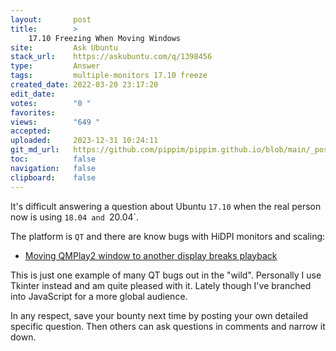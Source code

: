 ```yaml
---
layout:       post
title:        >
    17.10 Freezing When Moving Windows
site:         Ask Ubuntu
stack_url:    https://askubuntu.com/q/1398456
type:         Answer
tags:         multiple-monitors 17.10 freeze
created_date: 2022-03-20 23:17:20
edit_date:    
votes:        "0 "
favorites:    
views:        "649 "
accepted:     
uploaded:     2023-12-31 10:24:11
git_md_url:   https://github.com/pippim/pippim.github.io/blob/main/_posts/2022/2022-03-20-17.10-Freezing-When-Moving-Windows.md
toc:          false
navigation:   false
clipboard:    false
---
```


It's difficult answering a question about Ubuntu `17.10` when the real person now is using `18.04 and `20.04`.

The platform is `QT` and there are know bugs with HiDPI monitors and scaling:

- [Moving QMPlay2 window to another display breaks playback](https://github.com/zaps166/QMPlay2/issues/155 "Without HiDPI mode is OK, but in HiDPI mode it can be annoying")

This is just one example of many QT bugs out in the "wild". Personally I use Tkinter instead and am quite pleased with it. Lately though I've branched into JavaScript for a more global audience.

In any respect, save your bounty next time by posting your own detailed specific question. Then others can ask questions in comments and narrow it down.
